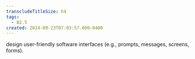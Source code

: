 ```yaml
---
transcludeTitleSize: h4
tags:
  - B2.5
created: 2024-09-23T07:03:57.000-0400
---
```

design user-friendly software interfaces (e.g., prompts, messages, screens, forms).